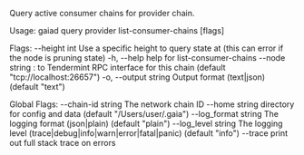 Query active consumer chains for provider chain.

Usage:
  gaiad query provider list-consumer-chains [flags]

Flags:
      --height int      Use a specific height to query state at (this can error if the node is pruning state)
  -h, --help            help for list-consumer-chains
      --node string     <host>:<port> to Tendermint RPC interface for this chain (default "tcp://localhost:26657")
  -o, --output string   Output format (text|json) (default "text")

Global Flags:
      --chain-id string     The network chain ID
      --home string         directory for config and data (default "/Users/user/.gaia")
      --log_format string   The logging format (json|plain) (default "plain")
      --log_level string    The logging level (trace|debug|info|warn|error|fatal|panic) (default "info")
      --trace               print out full stack trace on errors
